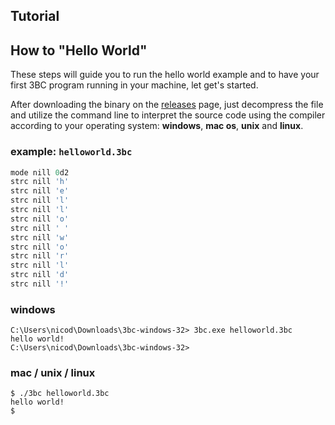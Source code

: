 Tutorial
--------

## How to "Hello World" ##

These steps will guide you to run the hello world example and to have your first 3BC program running in your machine, let get's started.

After downloading the binary on the [releases](https://github.com/RodrigoDornelles/3bc-lang/releases) page, just decompress the file and utilize the command line to interpret the source code using the compiler according to your operating system: **windows**, **mac os**, **unix** and **linux**.

### example: `helloworld.3bc` ###

```RUBY
mode nill 0d2
strc nill 'h'
strc nill 'e'
strc nill 'l'
strc nill 'l'
strc nill 'o'
strc nill ' '
strc nill 'w'
strc nill 'o'
strc nill 'r'
strc nill 'l'
strc nill 'd'
strc nill '!'
```

### windows ###

```
C:\Users\nicod\Downloads\3bc-windows-32> 3bc.exe helloworld.3bc
hello world!
C:\Users\nicod\Downloads\3bc-windows-32>
```

### mac / unix / linux ###

```
$ ./3bc helloworld.3bc
hello world!
$
```
